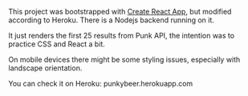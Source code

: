This project was bootstrapped with [Create React App](https://github.com/facebook/create-react-app), but modified according to Heroku.
There is a Nodejs backend running on it.

It just renders the first 25 results from Punk API, the intention was to practice CSS and React a bit.

On mobile devices there might be some styling issues, especially with landscape orientation.

You can check it on Heroku: punkybeer.herokuapp.com




